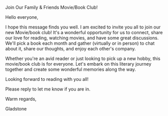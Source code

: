 

Join Our Family & Friends Movie/Book Club!

Hello everyone,

I hope this message finds you well. I am excited to invite you all to join our new Movie/book club! It's a wonderful opportunity for us to connect, share our love for reading, watching movies, and have some great discussions. We'll pick a book each month and gather (virtually or in person) to chat about it, share our thoughts, and enjoy each other's company.

Whether you're an avid reader or just looking to pick up a new hobby, this movie/book club is for everyone. Let's embark on this literary journey together and create some wonderful memories along the way.

Looking forward to reading with you all!

Please reply to let me know if you are in.

Warm regards,

Gladstone




